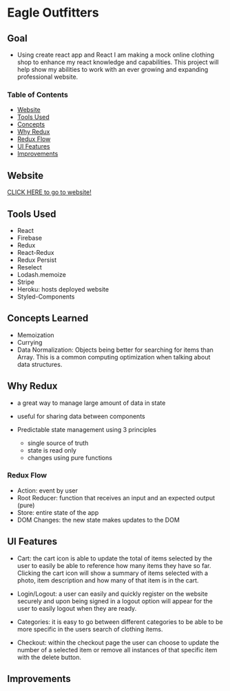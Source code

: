 # Eagle Outfitters

## Goal

- Using create react app and React I am making a mock online clothing shop to enhance my react knowledge and capabilities. This project will help show my abilities to work with an ever growing and expanding professional website.

### Table of Contents
- [Website](#Website)
- [Tools Used](#Tools-Used)
- [Concepts](#Concepts-Learned)
- [Why Redux](#Why-Redux)
- [Redux Flow](#Redux-Flow)
- [UI Features](#UI-Features)
- [Improvements](#Improvements)

## Website

[CLICK HERE to go to website!](https://eagle-outfitters.herokuapp.com/)

## Tools Used

- React
- Firebase
- Redux
- React-Redux
- Redux Persist
- Reselect
- Lodash.memoize
- Stripe
- Heroku: hosts deployed website
- Styled-Components

## Concepts Learned

- Memoization
- Currying
- Data Normalization: Objects being better for searching for items than Array. This is a common computing optimization when talking about data structures.

## Why Redux

- a great way to manage large amount of data in state

- useful for sharing data between components

- Predictable state management using 3 principles
  - single source of truth
  - state is read only
  - changes using pure functions

### Redux Flow

- Action: event by user
- Root Reducer: function that receives an input and an expected output (pure)
- Store: entire state of the app
- DOM Changes: the new state makes updates to the DOM

## UI Features

- Cart: the cart icon is able to update the total of items selected by the user to easily be able to reference how many items they have so far. Clicking the cart icon will show a summary of items selected with a photo, item description and how many of that item is in the cart.

- Login/Logout: a user can easily and quickly register on the website securely and upon being signed in a logout option will appear for the user to easily logout when they are ready.

- Categories: it is easy to go between different categories to be able to be more specific in the users search of clothing items.

- Checkout: within the checkout page the user can choose to update the number of a selected item or remove all instances of that specific item with the delete button. 


## Improvements
